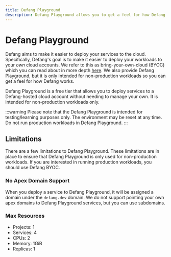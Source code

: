 ```yaml
---
title: Defang Playground
description: Defang Playground allows you to get a feel for how Defang works without running production workloads in your own cloud accounts.
---
```


# Defang Playground

Defang aims to make it easier to deploy your services to the cloud. Specifically, Defang's goal is to make it easier to deploy your workloads to your *own* cloud accounts. We refer to this as bring-your-own-cloud (BYOC) which you can read about in more depth [here](./defang-byoc). We also provide Defang Playground, but it is only intended for non-production workloads so you can get a feel for how Defang works.

Defang Playground is a free tier that allows you to deploy services to a Defang-hosted cloud account without needing to manage your own. It is intended for non-production workloads only.

:::warning
Please note that the Defang Playground is intended for testing/learning purposes only. The environment may be reset at any time. Do not run production workloads in Defang Playground.
:::

## Limitations

There are a few limitations to Defang Playground. These limitations are in place to ensure that Defang Playground is only used for non-production workloads. If you are interested in running production workloads, you should use Defang BYOC.

### No Apex Domain Support

When you deploy a service to Defang Playground, it will be assigned a domain under the `defang.dev` domain. We do not support pointing your own apex domains to Defang Playground services, but you can use subdomains.

### Max Resources

* Projects: 1
* Services: 4
* CPUs: 2
* Memory: 1GiB
* Replicas: 1

